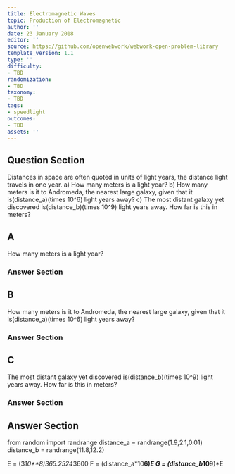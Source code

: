 ```yaml
---
title: Electromagnetic Waves
topic: Production of Electromagnetic
author: ''
date: 23 January 2018
editor: ''
source: https://github.com/openwebwork/webwork-open-problem-library
template_version: 1.1
type: ''
difficulty:
- TBD
randomization:
- TBD
taxonomy:
- TBD
tags:
- speedlight
outcomes:
- TBD
assets: ''
---
```


## Question Section 

Distances in space are often quoted in units of light years, the distance light travels in one year.
a) How many meters is a light year?
b) How many meters is it to Andromeda, the nearest large galaxy, given that it is(distance_a)(times 10^6) light years away?
c) The most distant galaxy yet discovered is(distance_b)(times 10^9) light years away. How far is this in meters?

## A
How many meters is a light year?
### Answer Section
## B
How many meters is it to Andromeda, the nearest large galaxy, given that it is(distance_a)(times 10^6) light years away?
### Answer Section
## C
The most distant galaxy yet discovered is(distance_b)(times 10^9) light years away. How far is this in meters?
### Answer Section


## Answer Section

from random import randrange
distance_a = randrange(1.9,2.1,0.01)
distance_b = randrange(11.8,12.2)

E = (3*10**8)*365.25*24*3600
F = (distance_a*10**6)*E
G = (distance_b*10**9)*E